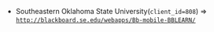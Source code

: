  - Southeastern Oklahoma State University(`client_id=808`) => [`http://blackboard.se.edu/webapps/Bb-mobile-BBLEARN/`](http://blackboard.se.edu/webapps/Bb-mobile-BBLEARN/)

